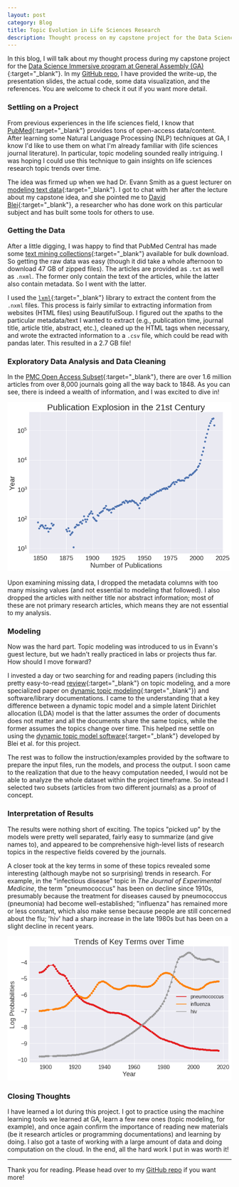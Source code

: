 ```yaml
---
layout: post
category: Blog
title: Topic Evolution in Life Sciences Research
description: Thought process on my capstone project for the Data Science Immersive program at General Assembly, in which I sought to use the text from biomedical and life science literature to gain insights on research topic trends over time.
---
```

In this blog, I will talk about my thought process during my capstone project for the [Data Science Immersive program at General Assembly (GA)](https://generalassemb.ly/education/data-science-immersive?where=washington-dc){:target="_blank"}.
In my [GitHub repo](https://github.com/Ailuropoda1864/PMC-text-mining), I have provided the write-up, the presentation slides, the actual code, some data visualization, and the references.
You are welcome to check it out if you want more detail.

### Settling on a Project
From previous experiences in the life sciences field, I know that [PubMed](https://www.ncbi.nlm.nih.gov/pubmed/){:target="_blank"} provides tons of open-access data/content.
After learning some Natural Language Processing (NLP) techniques at GA, I know I'd like to use them on what I'm already familiar with (life sciences journal literature).
In particular, topic modeling sounded really intriguing.
I was hoping I could use this technique to gain insights on life sciences research topic trends over time.

The idea was firmed up when we had Dr. Evann Smith as a guest lecturer on [modeling text data](https://github.com/evanngsmith/GA){:target="_blank"}.
I got to chat with her after the lecture about my capstone idea, and she pointed me to [David Blei](http://www.cs.columbia.edu/~blei/){:target="_blank"}, a researcher who has done work on this particular subject and has built some tools for others to use.

### Getting the Data
After a little digging, I was happy to find that PubMed Central has made some [text mining collections](https://www.ncbi.nlm.nih.gov/pmc/tools/textmining/){:target="_blank"} available for bulk download.
So getting the raw data was easy (though it did take a whole afternoon to download 47 GB of zipped files).
The articles are provided as `.txt` as well as `.nxml`.
The former only contain the text of the articles, while the latter also contain metadata.
So I went with the latter.

I used the [`lxml`](http://lxml.de/){:target="_blank"} library to extract the content from the `.nxml` files.
 This process is fairly similar to extracting information from websites (HTML files) using BeautifulSoup.
 I figured out the xpaths to the particular metadata/text I wanted to extract (e.g., publication time, journal title, article title, abstract, etc.), cleaned up the HTML tags when necessary, and wrote the extracted information to a `.csv` file, which could be read with pandas later.
 This resulted in a 2.7 GB file!

### Exploratory Data Analysis and Data Cleaning
In the [PMC Open Access Subset](https://www.ncbi.nlm.nih.gov/pmc/tools/openftlist/){:target="_blank"}, there are over 1.6 million articles from over 8,000 journals going all the way back to 1848.
As you can see, there is indeed a wealth of information, and I was excited to dive in!

![Publication Explosion in the 21st Century](https://github.com/Ailuropoda1864/PMC-text-mining/raw/master/visualization/publication_explosion.png)

Upon examining missing data, I dropped the metadata columns with too many missing values (and not essential to modeling that followed).
I also dropped the articles with neither title nor abstract information; most of these are not primary research articles, which means they are not essential to my analysis.

### Modeling
Now was the hard part.
Topic modeling was introduced to us in Evann's guest lecture, but we hadn't really practiced in labs or projects thus far.
How should I move forward?

I invested a day or two searching for and reading papers (including this pretty easy-to-read [review](http://www.cs.columbia.edu/~blei/papers/Blei2012.pdf){:target="_blank"} on topic modeling, and a more specialized paper on [dynamic topic modeling](http://www.cs.columbia.edu/~blei/papers/BleiLafferty2006a.pdf){:target="_blank"}) and software/library documentations.
I came to the understanding that a key difference between a dynamic topic model and a simple latent Dirichlet allocation (LDA) model is that the latter assumes the order of documents does not matter and all the documents share the same topics, while the former assumes the topics change over time.
This helped me settle on using the [dynamic topic model software](https://github.com/blei-lab/dtm){:target="_blank"} developed by Blei et al. for this project.

The rest was to follow the instruction/examples provided by the software to prepare the input files, run the models, and process the output.
I soon came to the realization that due to the heavy computation needed, I would not be able to analyze the whole dataset within the project timeframe.
So instead I selected two subsets (articles from two different journals) as a proof of concept.

### Interpretation of Results
The results were nothing short of exciting.
The topics "picked up" by the models were pretty well separated, fairly easy to summarize (and give names to), and appeared to be comprehensive high-level lists of research topics in the respective fields covered by the journals.

A closer took at the key terms in some of these topics revealed some interesting (although maybe not so surprising) trends in research.
For example, in the "infectious disease" topic in _The Journal of Experimental Medicine_, the term "pneumococcus" has been on decline since 1910s, presumably because the treatment for diseases caused by pneumococcus (pneumonia) had become well-established; "influenza" has remained more or less constant, which also make sense because people are still concerned about the flu; 'hiv' had a sharp increase in the late 1980s but has been on a slight decline in recent years.

![Trends of key terms in "infectious disease" over time](https://github.com/Ailuropoda1864/PMC-text-mining/raw/master/visualization/infectious_disease_trends.png)

### Closing Thoughts
I have learned a lot during this project.
I got to practice using the machine learning tools we learned at GA, learn a few new ones (topic modeling, for example), and once again confirm the importance of reading new materials (be it research articles or programming documentations) and learning by doing.
I also got a taste of working with a large amount of data and doing computation on the cloud.
In the end, all the hard work I put in was worth it!

---
Thank you for reading. Please head over to my [GitHub repo](https://github.com/Ailuropoda1864/PMC-text-mining) if you want more!
